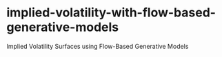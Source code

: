# implied-volatility-with-flow-based-generative-models
Implied Volatility Surfaces using Flow-Based Generative Models
